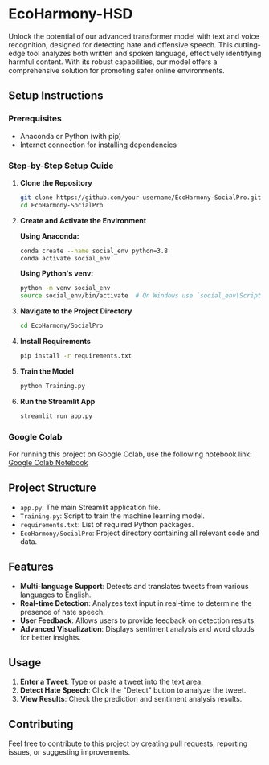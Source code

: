 # EcoHarmony-HSD
Unlock the potential of our advanced transformer model with text and voice recognition, designed for detecting hate and offensive speech. This cutting-edge tool analyzes both written and spoken language, effectively identifying harmful content. With its robust capabilities, our model offers a comprehensive solution for promoting safer online environments.

## Setup Instructions

### Prerequisites

- Anaconda or Python (with pip)
- Internet connection for installing dependencies

### Step-by-Step Setup Guide

1. **Clone the Repository**

    ```sh
    git clone https://github.com/your-username/EcoHarmony-SocialPro.git
    cd EcoHarmony-SocialPro
    ```

2. **Create and Activate the Environment**

    **Using Anaconda:**

    ```sh
    conda create --name social_env python=3.8
    conda activate social_env
    ```

    **Using Python's venv:**

    ```sh
    python -m venv social_env
    source social_env/bin/activate  # On Windows use `social_env\Scripts\activate`
    ```

3. **Navigate to the Project Directory**

    ```sh
    cd EcoHarmony/SocialPro
    ```

4. **Install Requirements**

    ```sh
    pip install -r requirements.txt
    ```

5. **Train the Model**

    ```sh
    python Training.py
    ```

6. **Run the Streamlit App**

    ```sh
    streamlit run app.py
    ```

### Google Colab

For running this project on Google Colab, use the following notebook link:
[Google Colab Notebook](https://colab.research.google.com/drive/1LETo9YZujiTj1pxZvvIg_rGaFZgm-0b_?usp=sharing)

## Project Structure

- `app.py`: The main Streamlit application file.
- `Training.py`: Script to train the machine learning model.
- `requirements.txt`: List of required Python packages.
- `EcoHarmony/SocialPro`: Project directory containing all relevant code and data.

## Features

- **Multi-language Support**: Detects and translates tweets from various languages to English.
- **Real-time Detection**: Analyzes text input in real-time to determine the presence of hate speech.
- **User Feedback**: Allows users to provide feedback on detection results.
- **Advanced Visualization**: Displays sentiment analysis and word clouds for better insights.

## Usage

1. **Enter a Tweet**: Type or paste a tweet into the text area.
2. **Detect Hate Speech**: Click the "Detect" button to analyze the tweet.
3. **View Results**: Check the prediction and sentiment analysis results.

## Contributing

Feel free to contribute to this project by creating pull requests, reporting issues, or suggesting improvements.



